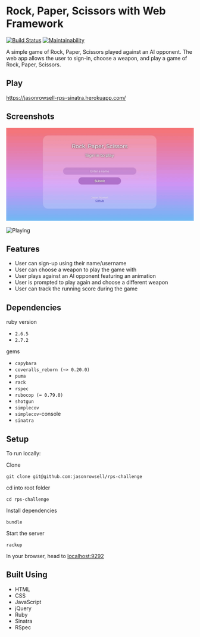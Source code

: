 # Rock, Paper, Scissors with Web Framework

[![Build Status](https://travis-ci.com/jasonrowsell/rps-challenge.svg?branch=master)](https://travis-ci.com/jasonrowsell/rps-challenge) [![Maintainability](https://api.codeclimate.com/v1/badges/13f76238bbe692bd3cb8/maintainability)](https://codeclimate.com/github/jasonrowsell/rps-challenge/maintainability)

A simple game of Rock, Paper, Scissors played against an AI opponent. The web app allows the user to sign-in, choose a weapon, and play a game of Rock, Paper, Scissors.

## Play

https://jasonrowsell-rps-sinatra.herokuapp.com/

## Screenshots

![Sign-in](public/images/sign_in.gif)

![Playing](public/images/playing.gif)

## Features

- User can sign-up using their name/username
- User can choose a weapon to play the game with
- User plays against an AI opponent featuring an animation
- User is prompted to play again and choose a different weapon
- User can track the running score during the game

## Dependencies

ruby version

- `2.6.5`
- `2.7.2`

gems

- `capybara`
- `coveralls_reborn (~> 0.20.0)`
- `puma`
- `rack`
- `rspec`
- `rubocop (= 0.79.0)`
- `shotgun`
- `simplecov`
- `simplecov`-console
- `sinatra`

## Setup

To run locally:

Clone

```
git clone git@github.com:jasonrowsell/rps-challenge
```

cd into root folder

```
cd rps-challenge
```

Install dependencies

```
bundle
```

Start the server

```
rackup
```

In your browser, head to [localhost:9292](http://localhost:9292)

## Built Using

- HTML
- CSS
- JavaScript
- jQuery
- Ruby
- Sinatra
- RSpec
